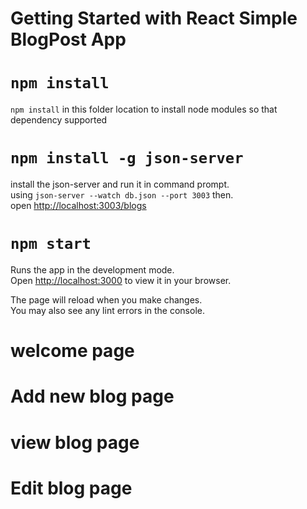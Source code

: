 # Getting Started with React Simple BlogPost App

# `npm install`

`npm install` in this folder location to install node modules so that dependency supported

# `npm install -g json-server`

install the json-server and run it in command prompt.\
using `json-server --watch db.json --port 3003` then.\
open [http://localhost:3003/blogs](http://localhost:3003/blogs)

# `npm start`

Runs the app in the development mode.\
Open [http://localhost:3000](http://localhost:3000) to view it in your browser.

The page will reload when you make changes.\
You may also see any lint errors in the console.

# welcome page

# Add new blog page

# view blog page

# Edit blog page




